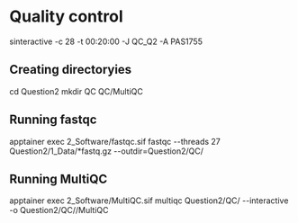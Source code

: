 # Quality control
sinteractive -c 28 -t 00:20:00 -J QC_Q2 -A PAS1755
## Creating directoryies
cd Question2
mkdir QC QC/MultiQC


## Running fastqc
apptainer exec 2_Software/fastqc.sif fastqc --threads 27 Question2/1_Data/*fastq.gz --outdir=Question2/QC/

## Running MultiQC
apptainer exec 2_Software/MultiQC.sif multiqc Question2/QC/ --interactive -o Question2/QC//MultiQC 

